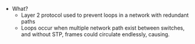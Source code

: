 - What?
	- Layer 2 protocol used to prevent loops in a network with redundant paths
	- Loops occur when multiple network path exist between switches, and without STP, frames could circulate endlessly, causing.